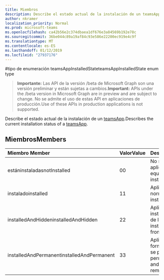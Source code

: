 ```yaml
---
title: Miembros
description: Describe el estado actual de la instalación de un teamsApp.
author: nkramer
localization_priority: Normal
ms.prod: microsoft-teams
ms.openlocfilehash: ca42b56e2c374dbaea1df676e3a84569b192e78c
ms.sourcegitcommit: 36be044c89a19af84c93e586e22200ec919e4c9f
ms.translationtype: MT
ms.contentlocale: es-ES
ms.lasthandoff: 01/12/2019
ms.locfileid: "27937176"
---
```

#<a name="teamsappinstalledstate-enum-type"></a><span data-ttu-id="a6c4f-103">tipo de enumeración teamsAppInstalledState</span><span class="sxs-lookup"><span data-stu-id="a6c4f-103">teamsAppInstalledState enum type</span></span>

> <span data-ttu-id="a6c4f-104">**Importante:** Las API de la versión /beta de Microsoft Graph son una versión preliminar y están sujetas a cambios.</span><span class="sxs-lookup"><span data-stu-id="a6c4f-104">**Important:** APIs under the /beta version in Microsoft Graph are in preview and are subject to change.</span></span> <span data-ttu-id="a6c4f-105">No se admite el uso de estas API en aplicaciones de producción.</span><span class="sxs-lookup"><span data-stu-id="a6c4f-105">Use of these APIs in production applications is not supported.</span></span>

<span data-ttu-id="a6c4f-106">Describe el estado actual de la instalación de un [teamsApp](teamsapp.md).</span><span class="sxs-lookup"><span data-stu-id="a6c4f-106">Describes the current installation status of a [teamsApp](teamsapp.md).</span></span>

## <a name="members"></a><span data-ttu-id="a6c4f-107">Miembros</span><span class="sxs-lookup"><span data-stu-id="a6c4f-107">Members</span></span>

| <span data-ttu-id="a6c4f-108">Miembro	</span><span class="sxs-lookup"><span data-stu-id="a6c4f-108">Member</span></span> | <span data-ttu-id="a6c4f-109">Valor</span><span class="sxs-lookup"><span data-stu-id="a6c4f-109">Value</span></span>| <span data-ttu-id="a6c4f-110">Descripción</span><span class="sxs-lookup"><span data-stu-id="a6c4f-110">Description</span></span> |
|:---------------|:--------|:----------|
|<span data-ttu-id="a6c4f-111">estáninstaladas</span><span class="sxs-lookup"><span data-stu-id="a6c4f-111">notInstalled</span></span>|<span data-ttu-id="a6c4f-112">0</span><span class="sxs-lookup"><span data-stu-id="a6c4f-112">0</span></span>|<span data-ttu-id="a6c4f-113">No se instala la aplicación al equipo.</span><span class="sxs-lookup"><span data-stu-id="a6c4f-113">App is not installed to team.</span></span>|
|<span data-ttu-id="a6c4f-114">instalado</span><span class="sxs-lookup"><span data-stu-id="a6c4f-114">installed</span></span>|<span data-ttu-id="a6c4f-115">1</span><span class="sxs-lookup"><span data-stu-id="a6c4f-115">1</span></span>|<span data-ttu-id="a6c4f-116">Aplicación se instala normalmente.</span><span class="sxs-lookup"><span data-stu-id="a6c4f-116">App is installed normally.</span></span>|
|<span data-ttu-id="a6c4f-117">installedAndHidden</span><span class="sxs-lookup"><span data-stu-id="a6c4f-117">installedAndHidden</span></span>|<span data-ttu-id="a6c4f-118">2</span><span class="sxs-lookup"><span data-stu-id="a6c4f-118">2</span></span>|<span data-ttu-id="a6c4f-119">Aplicación está instalada pero se oculta de la vista.</span><span class="sxs-lookup"><span data-stu-id="a6c4f-119">App is installed but hidden from view.</span></span>|
|<span data-ttu-id="a6c4f-120">installedAndPermanent</span><span class="sxs-lookup"><span data-stu-id="a6c4f-120">installedAndPermanent</span></span>|<span data-ttu-id="a6c4f-121">3</span><span class="sxs-lookup"><span data-stu-id="a6c4f-121">3</span></span>|<span data-ttu-id="a6c4f-122">Aplicación se instala de forma permanente y no se puede quitar.</span><span class="sxs-lookup"><span data-stu-id="a6c4f-122">App is permanently installed and may not be removed.</span></span>|
